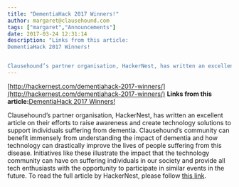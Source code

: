 ```yaml
---
title: "DementiaHack 2017 Winners!"
author: margaret@clausehound.com
tags: ["margaret","Announcements"]
date: 2017-03-24 12:31:14
description: "Links from this article:
DementiaHack 2017 Winners!


Clausehound’s partner organisation, HackerNest, has written an excellent article on their..."
---
```


[http://hackernest.com/dementiahack-2017-winners/](http://hackernest.com/dementiahack-2017-winners/)
**Links from this article:**[DementiaHack 2017 Winners!](http://hackernest.com/dementiahack-2017-winners/)

Clausehound’s partner organisation, HackerNest, has written an excellent article on their efforts to raise awareness and create technology solutions to support individuals suffering from dementia. Clausehound’s community can benefit immensely from understanding the impact of dementia and how technology can drastically improve the lives of people suffering from this disease. Initiatives like these illustrate the impact that the technology community can have on suffering individuals in our society and provide all tech enthusiasts with the opportunity to participate in similar events in the future. 
To read the full article by HackerNest, please follow [this link](http://hackernest.com/dementiahack-2017-winners/). 